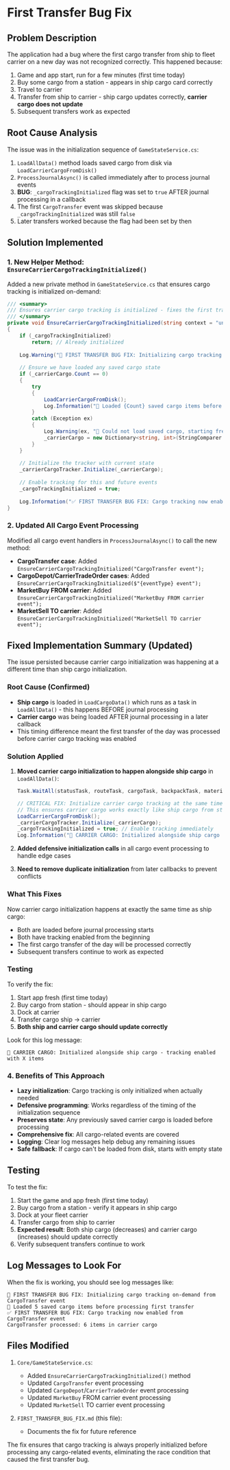 # First Transfer Bug Fix

## Problem Description
The application had a bug where the first cargo transfer from ship to fleet carrier on a new day was not recognized correctly. This happened because:

1. Game and app start, run for a few minutes (first time today)
2. Buy some cargo from a station - appears in ship cargo card correctly
3. Travel to carrier
4. Transfer from ship to carrier - ship cargo updates correctly, **carrier cargo does not update**
5. Subsequent transfers work as expected

## Root Cause Analysis
The issue was in the initialization sequence of `GameStateService.cs`:

1. `LoadAllData()` method loads saved cargo from disk via `LoadCarrierCargoFromDisk()`
2. `ProcessJournalAsync()` is called immediately after to process journal events
3. **BUG**: `_cargoTrackingInitialized` flag was set to `true` AFTER journal processing in a callback
4. The first `CargoTransfer` event was skipped because `_cargoTrackingInitialized` was still `false`
5. Later transfers worked because the flag had been set by then

## Solution Implemented

### 1. New Helper Method: `EnsureCarrierCargoTrackingInitialized()`
Added a new private method in `GameStateService.cs` that ensures cargo tracking is initialized on-demand:

```csharp
/// <summary>
/// Ensures carrier cargo tracking is initialized - fixes the first transfer bug
/// </summary>
private void EnsureCarrierCargoTrackingInitialized(string context = "unknown")
{
    if (_cargoTrackingInitialized)
        return; // Already initialized
        
    Log.Warning("🔧 FIRST TRANSFER BUG FIX: Initializing cargo tracking on-demand from {Context}", context);
    
    // Ensure we have loaded any saved cargo state
    if (_carrierCargo.Count == 0)
    {
        try
        {
            LoadCarrierCargoFromDisk();
            Log.Information("🔧 Loaded {Count} saved cargo items before processing first transfer", _carrierCargo.Count);
        }
        catch (Exception ex)
        {
            Log.Warning(ex, "🔧 Could not load saved cargo, starting fresh");
            _carrierCargo = new Dictionary<string, int>(StringComparer.OrdinalIgnoreCase);
        }
    }
    
    // Initialize the tracker with current state
    _carrierCargoTracker.Initialize(_carrierCargo);
    
    // Enable tracking for this and future events
    _cargoTrackingInitialized = true;
    
    Log.Information("✅ FIRST TRANSFER BUG FIX: Cargo tracking now enabled from {Context}", context);
}
```

### 2. Updated All Cargo Event Processing
Modified all cargo event handlers in `ProcessJournalAsync()` to call the new method:

- **CargoTransfer case**: Added `EnsureCarrierCargoTrackingInitialized("CargoTransfer event");`
- **CargoDepot/CarrierTradeOrder cases**: Added `EnsureCarrierCargoTrackingInitialized($"{eventType} event");`
- **MarketBuy FROM carrier**: Added `EnsureCarrierCargoTrackingInitialized("MarketBuy FROM carrier event");`
- **MarketSell TO carrier**: Added `EnsureCarrierCargoTrackingInitialized("MarketSell TO carrier event");`

## Fixed Implementation Summary (Updated)

The issue persisted because carrier cargo initialization was happening at a different time than ship cargo initialization. 

### Root Cause (Confirmed)
- **Ship cargo** is loaded in `LoadCargoData()` which runs as a task in `LoadAllData()` - this happens BEFORE journal processing
- **Carrier cargo** was being loaded AFTER journal processing in a later callback
- This timing difference meant the first transfer of the day was processed before carrier cargo tracking was enabled

### Solution Applied

1. **Moved carrier cargo initialization to happen alongside ship cargo** in `LoadAllData()`:
   ```csharp
   Task.WaitAll(statusTask, routeTask, cargoTask, backpackTask, materialsTask, loadoutTask);
   
   // CRITICAL FIX: Initialize carrier cargo tracking at the same time as ship cargo
   // This ensures carrier cargo works exactly like ship cargo from startup
   LoadCarrierCargoFromDisk();
   _carrierCargoTracker.Initialize(_carrierCargo);
   _cargoTrackingInitialized = true; // Enable tracking immediately
   Log.Information("🔧 CARRIER CARGO: Initialized alongside ship cargo - tracking enabled with {Count} items", _carrierCargo.Count);
   ```

2. **Added defensive initialization calls** in all cargo event processing to handle edge cases

3. **Need to remove duplicate initialization** from later callbacks to prevent conflicts

### What This Fixes
Now carrier cargo initialization happens at exactly the same time as ship cargo:
- Both are loaded before journal processing starts
- Both have tracking enabled from the beginning
- The first cargo transfer of the day will be processed correctly
- Subsequent transfers continue to work as expected

### Testing
To verify the fix:
1. Start app fresh (first time today)
2. Buy cargo from station - should appear in ship cargo
3. Dock at carrier
4. Transfer cargo ship → carrier
5. **Both ship and carrier cargo should update correctly**

Look for this log message:
```
🔧 CARRIER CARGO: Initialized alongside ship cargo - tracking enabled with X items
```

### 4. Benefits of This Approach

- **Lazy initialization**: Cargo tracking is only initialized when actually needed
- **Defensive programming**: Works regardless of the timing of the initialization sequence
- **Preserves state**: Any previously saved carrier cargo is loaded before processing
- **Comprehensive fix**: All cargo-related events are covered
- **Logging**: Clear log messages help debug any remaining issues
- **Safe fallback**: If cargo can't be loaded from disk, starts with empty state

## Testing

To test the fix:

1. Start the game and app fresh (first time today)
2. Buy cargo from a station - verify it appears in ship cargo
3. Dock at your fleet carrier
4. Transfer cargo from ship to carrier
5. **Expected result**: Both ship cargo (decreases) and carrier cargo (increases) should update correctly
6. Verify subsequent transfers continue to work

## Log Messages to Look For

When the fix is working, you should see log messages like:
```
🔧 FIRST TRANSFER BUG FIX: Initializing cargo tracking on-demand from CargoTransfer event
🔧 Loaded 5 saved cargo items before processing first transfer
✅ FIRST TRANSFER BUG FIX: Cargo tracking now enabled from CargoTransfer event
CargoTransfer processed: 6 items in carrier cargo
```

## Files Modified

1. `Core/GameStateService.cs`:
   - Added `EnsureCarrierCargoTrackingInitialized()` method
   - Updated `CargoTransfer` event processing
   - Updated `CargoDepot`/`CarrierTradeOrder` event processing
   - Updated `MarketBuy` FROM carrier event processing
   - Updated `MarketSell` TO carrier event processing

2. `FIRST_TRANSFER_BUG_FIX.md` (this file):
   - Documents the fix for future reference

The fix ensures that cargo tracking is always properly initialized before processing any cargo-related events, eliminating the race condition that caused the first transfer bug.
